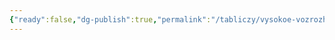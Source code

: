 ```yaml
---
{"ready":false,"dg-publish":true,"permalink":"/tabliczy/vysokoe-vozrozhdenie/kupol-sobora-sv-petra/","dgPassFrontmatter":true}
---
```



